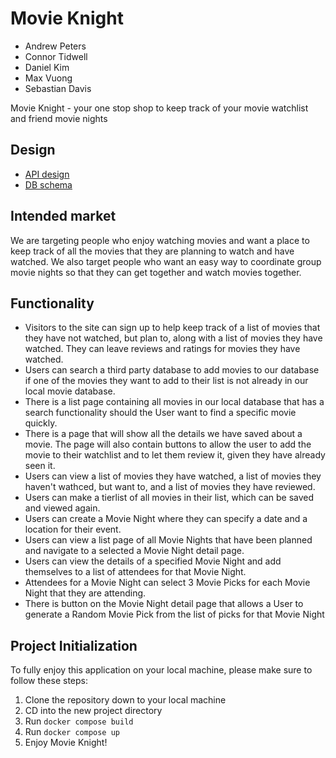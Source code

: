 # Movie Knight

-   Andrew Peters
-   Connor Tidwell
-   Daniel Kim
-   Max Vuong
-   Sebastian Davis

Movie Knight - your one stop shop to keep track of your movie watchlist and friend movie nights

## Design

-   [API design](docs/API-documentation.md)
-   [DB schema](docs/movieknight-db-schema.png)

## Intended market

We are targeting people who enjoy watching movies and want a place to keep track of all the movies that they are planning to watch and have watched. We also target people who want an easy way to coordinate group movie nights so that they can get together and watch movies together.

## Functionality

-   Visitors to the site can sign up to help keep track of a list of movies that they have not watched, but plan to, along with a list of movies they have watched. They can leave reviews and ratings for movies they have watched.
-   Users can search a third party database to add movies to our database if one of the movies they want to add to their list is not already in our local movie database.
-   There is a list page containing all movies in our local database that has a search functionality should the User want to find a specific movie quickly.
-   There is a page that will show all the details we have saved about a movie. The page will also contain buttons to allow the user to add the movie to their watchlist and to let them review it, given they have already seen it.
-   Users can view a list of movies they have watched, a list of movies they haven't wathced, but want to, and a list of movies they have reviewed.
-   Users can make a tierlist of all movies in their list, which can be saved and viewed again.
-   Users can create a Movie Night where they can specify a date and a location for their event.
-   Users can view a list page of all Movie Nights that have been planned and navigate to a selected a Movie Night detail page.
-   Users can view the details of a specified Movie Night and add themselves to a list of attendees for that Movie Night.
-   Attendees for a Movie Night can select 3 Movie Picks for each Movie Night that they are attending.
-   There is button on the Movie Night detail page that allows a User to generate a Random Movie Pick from the list of picks for that Movie Night

## Project Initialization

To fully enjoy this application on your local machine, please make sure to follow these steps:

1. Clone the repository down to your local machine
2. CD into the new project directory
3. Run `docker compose build`
4. Run `docker compose up`
5. Enjoy Movie Knight!
